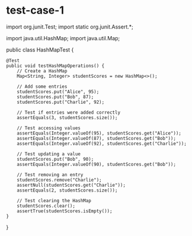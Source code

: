 # test-case-1

import org.junit.Test;
import static org.junit.Assert.*;

import java.util.HashMap;
import java.util.Map;

public class HashMapTest {

    @Test
    public void testHashMapOperations() {
        // Create a HashMap
        Map<String, Integer> studentScores = new HashMap<>();

        // Add some entries
        studentScores.put("Alice", 95);
        studentScores.put("Bob", 87);
        studentScores.put("Charlie", 92);

        // Test if entries were added correctly
        assertEquals(3, studentScores.size());

        // Test accessing values
        assertEquals(Integer.valueOf(95), studentScores.get("Alice"));
        assertEquals(Integer.valueOf(87), studentScores.get("Bob"));
        assertEquals(Integer.valueOf(92), studentScores.get("Charlie"));

        // Test updating a value
        studentScores.put("Bob", 90);
        assertEquals(Integer.valueOf(90), studentScores.get("Bob"));

        // Test removing an entry
        studentScores.remove("Charlie");
        assertNull(studentScores.get("Charlie"));
        assertEquals(2, studentScores.size());

        // Test clearing the HashMap
        studentScores.clear();
        assertTrue(studentScores.isEmpty());
    }
}

